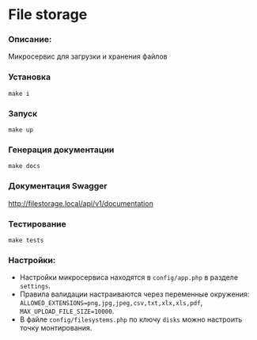# File storage

### Описание:
Микросервис для загрузки и хранения файлов

### Установка
```
make i
```

### Запуск
```
make up
```

### Генерация документации
```
make docs
```

### Документация Swagger

http://filestorage.local/api/v1/documentation

### Тестирование
```
make tests
```

### Настройки:

- Настройки микросервиса находятся в `config/app.php` в разделе `settings`.
- Правила валидации настраиваются через переменные окружения:
`ALLOWED_EXTENSIONS=png,jpg,jpeg,csv,txt,xlx,xls,pdf`, `MAX_UPLOAD_FILE_SIZE=10000`.
- В файле `config/filesystems.php` по ключу `disks` можно настроить точку монтирования.

